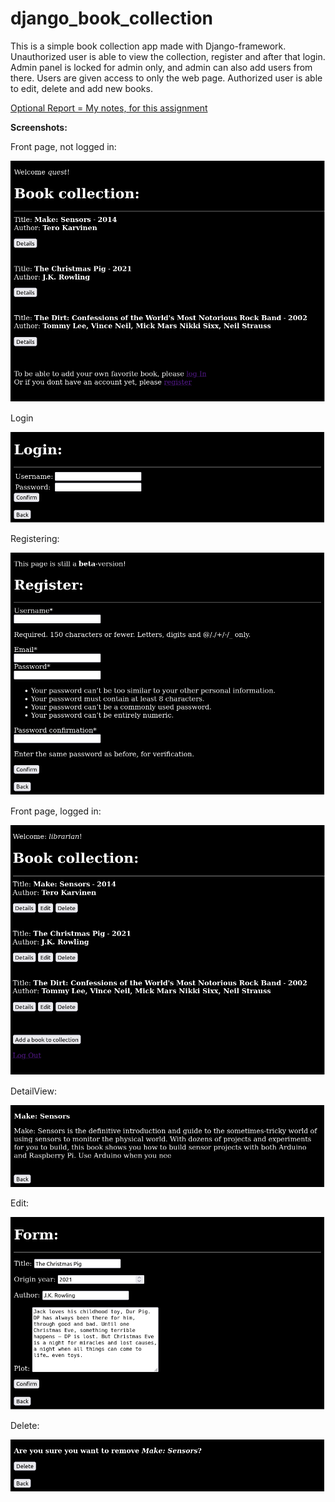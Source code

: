# django_book_collection
This is a simple book collection app made with Django-framework.
Unauthorized user is able to view the collection, register and after that login.
Admin panel is locked for admin only, and admin can also add users from there.
Users are given access to only the web page.
Authorized user is able to edit, delete and add new books.

[Optional Report = My notes, for this assignment](https://github.com/therealhalonen/python_web_service/blob/master/pw4/report.md)

**Screenshots:**

Front page, not logged in:

![Image1](https://github.com/therealhalonen/python_web_service/blob/master/pw4/res/ss_unauthorized.png)

Login

![Image1](https://github.com/therealhalonen/python_web_service/blob/master/pw4/res/ss_login.png)

Registering:

![Image1](https://github.com/therealhalonen/python_web_service/blob/master/pw4/res/ss_register.png)

Front page, logged in:

![Image1](https://github.com/therealhalonen/python_web_service/blob/master/pw4/res/ss_authorized.png)

DetailView:

![Image1](https://github.com/therealhalonen/python_web_service/blob/master/pw4/res/details.png)

Edit:

![Image1](https://github.com/therealhalonen/python_web_service/blob/master/pw4/res/ss_form.png)

Delete:

![Image1](https://github.com/therealhalonen/python_web_service/blob/master/pw4/res/ss_delete.png)
